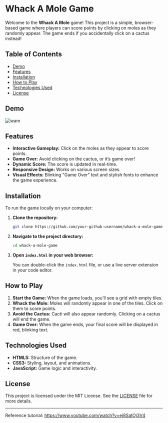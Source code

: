# Whack A Mole Game

Welcome to the **Whack A Mole** game! This project is a simple, browser-based game where players can score points by clicking on moles as they randomly appear. The game ends if you accidentally click on a cactus instead!

## Table of Contents

- [Demo](#demo)
- [Features](#features)
- [Installation](#installation)
- [How to Play](#how-to-play)
- [Technologies Used](#technologies-used)
- [License](#license)

## Demo

![wam](https://github.com/user-attachments/assets/156fb2a3-9d5c-4487-889a-c7bbc1b0bf41)


## Features

- **Interactive Gameplay:** Click on the moles as they appear to score points.
- **Game Over:** Avoid clicking on the cactus, or it’s game over!
- **Dynamic Score:** The score is updated in real-time.
- **Responsive Design:** Works on various screen sizes.
- **Visual Effects:** Blinking "Game Over" text and stylish fonts to enhance the game experience.

## Installation

To run the game locally on your computer:

1. **Clone the repository:**

    ```bash
    git clone https://github.com/your-github-username/whack-a-mole-game.git
    ```

2. **Navigate to the project directory:**

    ```bash
    cd whack-a-mole-game
    ```

3. **Open `index.html` in your web browser:**

    You can double-click the `index.html` file, or use a live server extension in your code editor.

## How to Play

1. **Start the Game:** When the game loads, you’ll see a grid with empty tiles.
2. **Whack the Mole:** Moles will randomly appear in one of the tiles. Click on them to score points.
3. **Avoid the Cactus:** Cacti will also appear randomly. Clicking on a cactus will end the game.
4. **Game Over:** When the game ends, your final score will be displayed in red, blinking text.

## Technologies Used

- **HTML5:** Structure of the game.
- **CSS3:** Styling, layout, and animations.
- **JavaScript:** Game logic and interactivity.

## License

This project is licensed under the MIT License. See the [LICENSE](./LICENSE) file for more details.

---

Reference tutorial: https://www.youtube.com/watch?v=ej8SatOj3V4
